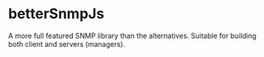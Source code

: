 # betterSnmpJs
A more full featured SNMP library than the alternatives. Suitable for building both client and servers (managers).
